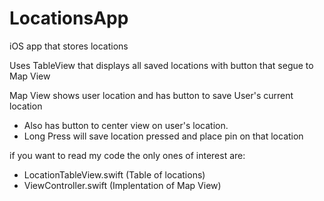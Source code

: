 # LocationsApp
iOS app that stores locations

Uses TableView that displays all saved locations with button that segue to Map View

Map View shows user location and has button to save User's current location
* Also has button to center view on user's location.
* Long Press will save location pressed and place pin on that location

if you want to read my code the only ones of interest are:
* LocationTableView.swift (Table of locations)
* ViewController.swift (Implentation of Map View)